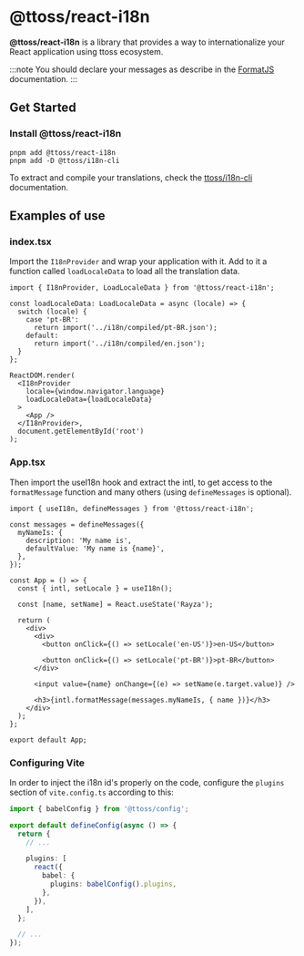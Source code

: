 # @ttoss/react-i18n

**@ttoss/react-i18n** is a library that provides a way to internationalize your React application using ttoss ecosystem.

:::note
You should declare your messages as describe in the [FormatJS](https://formatjs.io/docs/getting-started/message-declaration) documentation.
:::

## Get Started

### Install @ttoss/react-i18n

```shell
pnpm add @ttoss/react-i18n
pnpm add -D @ttoss/i18n-cli
```

To extract and compile your translations, check the [ttoss/i18n-cli](/docs/modules/packages/i18n-cli/) documentation.

## Examples of use

### index.tsx

Import the `I18nProvider` and wrap your application with it. Add to it a function called `loadLocaleData` to load all the translation data.

```tsx title="src/index.tsx"
import { I18nProvider, LoadLocaleData } from '@ttoss/react-i18n';

const loadLocaleData: LoadLocaleData = async (locale) => {
  switch (locale) {
    case 'pt-BR':
      return import('../i18n/compiled/pt-BR.json');
    default:
      return import('../i18n/compiled/en.json');
  }
};

ReactDOM.render(
  <I18nProvider
    locale={window.navigator.language}
    loadLocaleData={loadLocaleData}
  >
    <App />
  </I18nProvider>,
  document.getElementById('root')
);
```

### App.tsx

Then import the useI18n hook and extract the intl, to get access to the `formatMessage` function and many others (using `defineMessages` is optional).

```tsx title="src/App.tsx"
import { useI18n, defineMessages } from '@ttoss/react-i18n';

const messages = defineMessages({
  myNameIs: {
    description: 'My name is',
    defaultValue: 'My name is {name}',
  },
});

const App = () => {
  const { intl, setLocale } = useI18n();

  const [name, setName] = React.useState('Rayza');

  return (
    <div>
      <div>
        <button onClick={() => setLocale('en-US')}>en-US</button>

        <button onClick={() => setLocale('pt-BR')}>pt-BR</button>
      </div>

      <input value={name} onChange={(e) => setName(e.target.value)} />

      <h3>{intl.formatMessage(messages.myNameIs, { name })}</h3>
    </div>
  );
};

export default App;
```

### Configuring Vite

In order to inject the i18n id's properly on the code, configure the `plugins` section of `vite.config.ts` according to this:

```ts
import { babelConfig } from '@ttoss/config';

export default defineConfig(async () => {
  return {
    // ...

    plugins: [
      react({
        babel: {
          plugins: babelConfig().plugins,
        },
      }),
    ],
  };

  // ...
});
```
